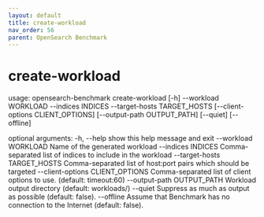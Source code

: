 ```yaml
---
layout: default
title: create-workload
nav_order: 56
parent: OpenSearch Benchmark
---
```


# create-workload

usage: opensearch-benchmark create-workload [-h] --workload WORKLOAD --indices INDICES --target-hosts TARGET_HOSTS [--client-options CLIENT_OPTIONS] [--output-path OUTPUT_PATH] [--quiet] [--offline]

optional arguments:
  -h, --help            show this help message and exit
  --workload WORKLOAD   Name of the generated workload
  --indices INDICES     Comma-separated list of indices to include in the workload
  --target-hosts TARGET_HOSTS
                        Comma-separated list of host:port pairs which should be targeted
  --client-options CLIENT_OPTIONS
                        Comma-separated list of client options to use. (default: timeout:60)
  --output-path OUTPUT_PATH
                        Workload output directory (default: workloads/)
  --quiet               Suppress as much as output as possible (default: false).
  --offline             Assume that Benchmark has no connection to the Internet (default: false).
